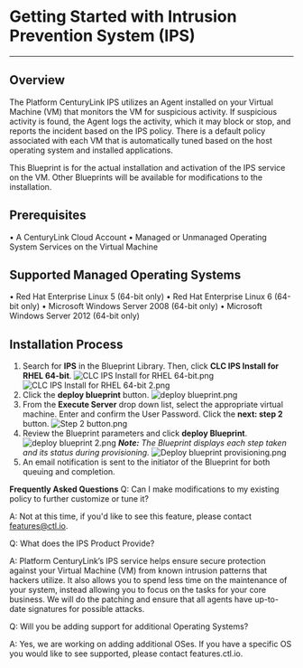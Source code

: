 # Getting Started with Intrusion Prevention System (IPS)
_____________________________________________________________________________________________
## Overview
The Platform CenturyLink IPS utilizes an Agent installed on your Virtual Machine (VM) that monitors the VM for suspicious activity. If suspicious activity is found, the Agent logs the activity, which it may block or stop, and reports the incident based on the IPS policy. There is a default policy associated with each VM that is automatically tuned based on the host operating system and installed applications.

This Blueprint is for the actual installation and activation of the IPS service on the VM. Other Blueprints will be available for modifications to the installation.

## Prerequisites
•	A CenturyLink Cloud Account
•	Managed or Unmanaged Operating System Services on the Virtual Machine

## Supported Managed Operating Systems
•	Red Hat Enterprise Linux 5 (64-bit only)
•	Red Hat Enterprise Linux 6 (64-bit only)
•	Microsoft Windows Server 2008 (64-bit only)
•	Microsoft Windows Server 2012 (64-bit only)

## Installation Process

1. Search for **IPS** in the Blueprint Library. Then, click **CLC IPS Install for RHEL 64-bit**.
![CLC IPS Install for RHEL 64-bit.png](https://ucarecdn.com/328edab1-6325-4229-a146-bd1789ab38a7/)
![CLC IPS Install for RHEL 64-bit 2.png](https://ucarecdn.com/0b8bfd90-cad3-4b19-a576-faf7c800ce0b/)
2. Click the **deploy blueprint** button.
 ![deploy blueprint.png](https://ucarecdn.com/ceb58f65-c3c9-4171-85c3-aec833333003/)
3. From the **Execute Server** drop down list, select the appropriate virtual machine.  Enter and confirm the User Password.  Click the **next: step 2** button.
![Step 2 button.png](https://ucarecdn.com/a4ae63a1-b06e-40ab-95b3-4101a5050e17/)
4. Review the Blueprint parameters and click **deploy Blueprint**.
![deploy blueprint 2.png](https://ucarecdn.com/d1c9564b-5154-442a-b75f-2cccb38e1239/)
***Note:** The Blueprint displays each step taken and its status during provisioning.*
 ![Deploy blueprint provisioning.png](https://ucarecdn.com/87bdc0bd-ee40-45e6-8f31-b73d74e06336/)
5. An email notification is sent to the initiator of the Blueprint for both queuing and completion.

**Frequently Asked Questions**
Q: Can I make modifications to my existing policy to further customize or tune it?

A: Not at this time, if you'd like to see this feature, please contact features@ctl.io.

Q: What does the IPS Product Provide?

A: Platform CenturyLink’s IPS service helps ensure secure protection against your Virtual Machine (VM) from known intrusion patterns that hackers utilize. It also allows you to spend less time on the maintenance of your system, instead allowing you to focus on the tasks for your core business. We will do the patching and ensure that all agents have up-to-date signatures for possible attacks.

Q: Will you be adding support for additional Operating Systems?

A: Yes, we are working on adding additional OSes. If you have a specific OS you would like to see supported, please contact features.ctl.io.
